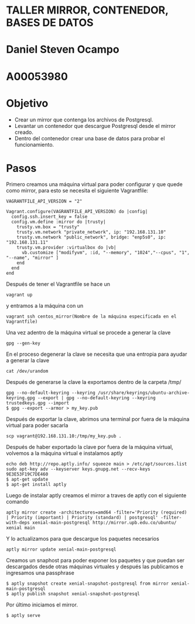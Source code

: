 # TALLER MIRROR, CONTENEDOR, BASES DE DATOS

# Daniel Steven Ocampo
# A00053980

# Objetivo

- Crear un mirror que contenga los archivos de Postgresql.
- Levantar un contenedor que descargue Postgresql desde el mirror creado.
- Dentro del contenedor crear una base de datos para probar el funcionamiento.

# Pasos

Primero creamos una máquina virtual para poder configurar y que quede como mirror, para esto se necesita el siguiente Vagrantfile:

```
VAGRANTFILE_API_VERSION = "2"

Vagrant.configure(VAGRANTFILE_API_VERSION) do |config|
  config.ssh.insert_key = false
  config.vm.define :mirror do |trusty|
    trusty.vm.box = "trusty"
    trusty.vm.network "private_network", ip: "192.168.131.10"
    trusty.vm.network "public_network", bridge: "enp5s0", ip: "192.168.131.11"
    trusty.vm.provider :virtualbox do |vb|
      vb.customize ["modifyvm", :id, "--memory", "1024","--cpus", "1", "--name", "mirror" ]
    end
  end
end	
```

Después de tener el Vagrantfile se hace un 
```
vagrant up
```

y entramos a la máquina con un
```
vagrant ssh centos_mirror(Nombre de la máquina especificada en el Vagrantfile)
```

Una vez adentro de la máquina virtual se procede a generar la clave 
```
gpg --gen-key
```

En el proceso degenerar la clave se necesita que una entropia para ayudar a generar la clave
```
cat /dev/urandom
```

Después de generarse la clave la exportamos dentro de la carpeta /tmp/
```
gpg --no-default-keyring --keyring /usr/share/keyrings/ubuntu-archive-keyring.gpg --export | gpg --no-default-keyring --keyring trustedkeys.gpg --import
$ gpg --export --armor > my_key.pub
```

Después de exportar la clave, abrimos una terminal por fuera de la máquina virtual para poder sacarla
```
scp vagrant@192.168.131.10:/tmp/my_key.pub .
```

Después de haber exportado la clave por fuera de la máquina virtual, volvemos a la máquina virtual e instalamos aptly
```
echo deb http://repo.aptly.info/ squeeze main > /etc/apt/sources.list
sudo apt-key adv --keyserver keys.gnupg.net --recv-keys 9E3E53F19C7DE460
$ apt-get update
$ apt-get install aptly
```

Luego de instalar aptly creamos el mirror a traves de aptly con el siguiente comando
```
aptly mirror create -architectures=amd64 -filter='Priority (required) | Priority (important) | Priority (standard) | postgresql' -filter-with-deps xenial-main-postgresql http://mirror.upb.edu.co/ubuntu/ xenial main
```

Y lo actualizamos para que descargue los paquetes necesarios
```
aptly mirror update xenial-main-postgresql
```

Creamos un snaphost para poder exponer los paquetes y que puedan ser descargados desde otras máquinas virtuales y después las publicamos e ingresamos una passphrase
```
$ aptly snapshot create xenial-snapshot-postgresql from mirror xenial-main-postgresql
$ aptly publish snapshot xenial-snapshot-postgresql
```

Por último iniciamos el mirror.
```
$ aptly serve
```

